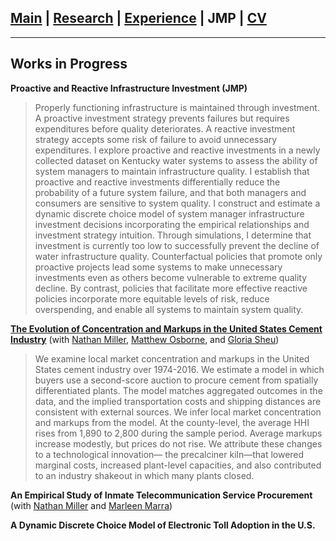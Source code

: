 ## [Main](https://gsileo.github.io/) | [Research](/research.html) | [Experience](/experience.html) | JMP | [CV](/cv/sileo_cv.pdf)

* * *

## Works in Progress
**Proactive and Reactive Infrastructure Investment (JMP)**
>Properly functioning infrastructure is maintained through investment. A proactive investment strategy prevents failures but requires expenditures before quality deteriorates. A reactive investment strategy accepts some risk of failure to avoid unnecessary expenditures. I explore proactive and reactive investments in a newly collected dataset on Kentucky water systems to assess the ability of system managers to maintain infrastructure quality. I establish that proactive and reactive investments differentially reduce the probability of a future system failure, and that both managers and consumers are sensitive to system quality. I construct and estimate a dynamic discrete choice model of system manager infrastructure investment decisions incorporating the empirical relationships and investment strategy intuition. Through simulations, I determine that investment is currently too low to successfully prevent the decline of water infrastructure quality. Counterfactual policies that promote only proactive projects lead some systems to make unnecessary investments even as others become vulnerable to extreme quality decline. By contrast, policies that facilitate more effective reactive policies incorporate more equitable levels of risk, reduce overspending, and enable all systems to maintain system quality.


**[The Evolution of Concentration and Markups in the United States Cement Industry](/papers/moss_cement_draft.pdf)** (with [Nathan Miller](http://www.nathanhmiller.org/), [Matthew Osborne](https://sites.google.com/site/matthewosborne/), and [Gloria Sheu](https://sites.google.com/site/gloriaysheu/))
> We examine local market concentration and markups in the United States cement industry over 1974-2016. We estimate a model in which buyers use a second-score auction to procure cement from spatially differentiated plants. The model matches aggregated outcomes in the data, and the implied transportation costs and shipping distances are consistent with external sources. We infer local market concentration and markups from the model. At the county-level, the average HHI rises from 1,890 to 2,800 during the sample period. Average markups increase modestly, but prices do not rise. We attribute these changes to a technological innovation— the precalciner kiln—that lowered marginal costs, increased plant-level capacities, and also contributed to an industry shakeout in which many plants closed.

**An Empirical Study of Inmate Telecommunication Service Procurement** (with [Nathan Miller](http://www.nathanhmiller.org/) and [Marleen Marra](https://www.marleenmarra.nl/))

**A Dynamic Discrete Choice Model of Electronic Toll Adoption in the U.S.**

